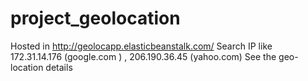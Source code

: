 project_geolocation
===================

Hosted in http://geolocapp.elasticbeanstalk.com/
Search IP like 172.31.14.176 (google.com ) , 206.190.36.45 (yahoo.com)
See the geo-location details

